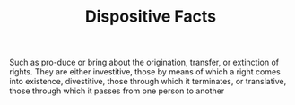 ---
title: Dispositive Facts
letter: D
permalink: "/definitions/bld-dispositive-facts.html"
body: Such as pro-duce or bring about the origination, transfer, or extinction of
  rights. They are either investitive, those by means of which a right comes into
  existence, divestitive, those through which it terminates, or translative, those
  through which it passes from one person to another
published_at: '2018-07-07'
source: Black's Law Dictionary 2nd Ed (1910)
layout: post
---
